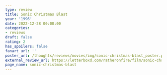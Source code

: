 ```yaml
---
type: review
title: Sonic Christmas Blast
year: '1996'
date: 2022-12-28 00:00:00
categories:
- reviews
draft: false
rating: 2
has_spoilers: false
fanart_url: ''
poster_url: /thoughts/reviews/movies/img/sonic-christmas-blast_poster.png
external_review_url: https://letterboxd.com/ratheronfire/film/sonic-christmas-blast/
page_name: sonic-christmas-blast
---
```


